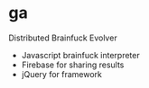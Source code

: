ga
==

Distributed Brainfuck Evolver

 - Javascript brainfuck interpreter
 - Firebase for sharing results
 - jQuery for framework

